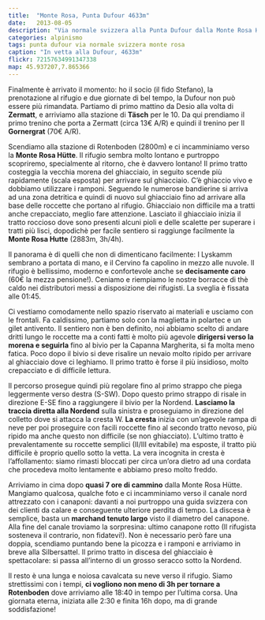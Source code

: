 ```yaml
---
title:  "Monte Rosa, Punta Dufour 4633m"
date:   2013-08-05
description: "Via normale svizzera alla Punta Dufour dalla Monte Rosa Hütte, Monte Rosa"
categories: alpinismo
tags: punta dufour via normale svizzera monte rosa
caption: "In vetta alla Dufour, 4633m"
flickr: 72157634991347338
map: 45.937207,7.865366
---
```


Finalmente è arrivato il momento: ho il socio (il fido Stefano), la prenotazione al rifugio e due giornate di bel tempo, la Dufour non può essere più rimandata. Partiamo di primo mattino da Desio alla volta di **Zermatt**, e arriviamo alla stazione di **Täsch** per le 10. Da qui prendiamo il primo trenino che porta a Zermatt (circa 13€ A/R) e quindi il trenino per Il **Gornergrat** (70€ A/R).

Scendiamo alla stazione di Rotenboden (2800m) e ci incamminiamo verso la **Monte Rosa Hütte**. Il rifugio sembra molto lontano e purtroppo scopriremo, specialmente al ritorno, che è davvero lontano! Il primo tratto costeggia la vecchia morena del ghiacciaio, in seguito scende più rapidamente (scala esposta) per arrivare sul ghiacciaio. C’è ghiaccio vivo e dobbiamo utilizzare i ramponi. Seguendo le numerose bandierine si arriva ad una zona detritica e quindi di nuovo sul ghiacciaio fino ad arrivare alla base delle roccette che portano al rifugio. Ghiacciaio non difficile ma a tratti anche crepacciato, meglio fare attenzione. Lasciato il ghiacciaio inizia il tratto roccioso dove sono presenti alcuni pioli e delle scalette per superare i tratti più lisci, dopodichè per facile sentiero si raggiunge facilmente la **Monte Rosa Hutte** (2883m, 3h/4h).

Il panorama è di quelli che non di dimenticano facilmente: I Lyskamm sembrano a portata di mano, e il Cervino fa capolino in mezzo alle nuvole. Il rifugio è bellissimo, moderno e confortevole anche se **decisamente caro** (60€ la mezza pensione!). Ceniamo e riempiamo le nostre borracce di thè caldo nei distributori messi a disposizione dei rifugisti. La sveglia è fissata alle 01:45.

Ci vestiamo comodamente nello spazio riservato ai materiali e usciamo con le frontali. Fa caldissimo, partiamo solo con la maglietta in polartec e un gilet antivento. Il sentiero non è ben definito, noi abbiamo scelto di andare dritti lungo le roccette ma a conti fatti è molto più agevole **dirigersi verso la morena e seguirla** fino al bivio per la Capanna Margherita, si fa molta meno fatica. Poco dopo il bivio si deve risalire un nevaio molto ripido per arrivare al ghiacciaio dove ci leghiamo. Il primo tratto è forse il più insidioso, molto crepacciato e di difficile lettura.

Il percorso prosegue quindi più regolare fino al primo strappo che piega leggermente verso destra (S-SW). Dopo questo primo strappo di risale in direzione E-SE fino a raggiungere il bivio per la Nordend. **Lasciamo la traccia diretta alla Nordend** sulla sinistra e proseguiamo in direzione del colletto dove si attacca la cresta W. **La cresta** inizia con un’agevole rampa di neve per poi proseguire con facili roccette fino al secondo tratto nevoso, più ripido ma anche questo non difficile (se non ghiacciato). L’ultimo tratto è prevalentamente su roccette semplici (II/III evitabile) ma esposte, il tratto più difficile è proprio quello sotto la vetta. La vera incognita in cresta è l’affollamento: siamo rimasti bloccati per circa un’ora dietro ad una cordata che procedeva molto lentamente e abbiamo preso molto freddo.

Arriviamo in cima dopo **quasi 7 ore di cammino** dalla Monte Rosa Hütte. Mangiamo qualcosa, qualche foto e ci incamminiamo verso il canale nord attrezzato con i canaponi: davanti a noi purtroppo una guida svizzera con dei clienti da calare e conseguente ulteriore perdita di tempo. La discesa è semplice, basta un **marchand tenuto largo** visto il diametro del canapone. Alla fine del canale troviamo la sorpresina: ultimo canapone rotto (Il rifugista sosteneva il contrario, non fidatevi!). Non è necessario però fare una doppia, scendiamo puntando bene la picozza e i ramponi e arriviamo in breve alla Silbersattel. Il primo tratto in discesa del ghiacciaio è spettacolare: si passa all’interno di un grosso seracco sotto la Nordend.

Il resto è una lunga e noiosa cavalcata su neve verso il rifugio. Siamo strettissimi con i tempi, **ci vogliono non meno di 3h per tornare a Rotenboden** dove arriviamo alle 18:40 in tempo per l’ultima corsa. Una giornata eterna, iniziata alle 2:30 e finita 16h dopo, ma di grande soddisfazione! 